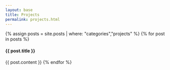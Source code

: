```yaml
---
layout: base
title: Projects
permalink: projects.html
---
```

{% assign posts = site.posts | where: "categories","projects" %}
{% for post in posts %}
#### {{ post.title }}
{{ post.content }}
{% endfor %}
